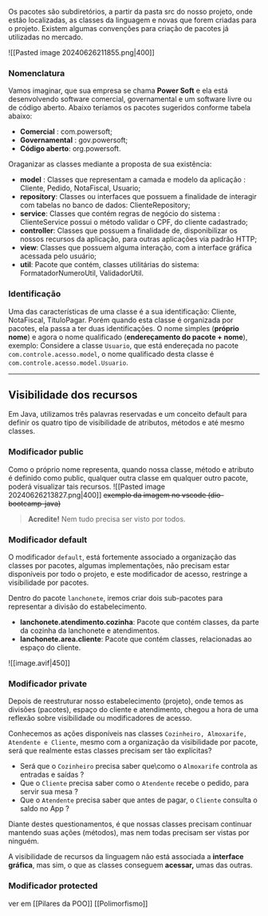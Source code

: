 Os pacotes são subdiretórios, a partir da pasta src do nosso projeto, onde estão localizadas, as classes da linguagem e novas que forem criadas para o projeto. Existem algumas convenções para criação de pacotes já utilizadas no mercado.

![[Pasted image 20240626211855.png|400]]
### Nomenclatura

Vamos imaginar, que sua empresa se chama **Power Soft** e ela está desenvolvendo software comercial, governamental e um software livre ou de código aberto. Abaixo teríamos os pacotes sugeridos conforme tabela abaixo:

- **Comercial** : com.powersoft;
- **Governamental** : gov.powersoft;
- **Código aberto**: org.powersoft.

Oraganizar as classes mediante a proposta de sua existência:
- **model** : Classes que representam a camada e modelo da aplicação : Cliente, Pedido, NotaFiscal, Usuario;
- **repository**: Classes ou interfaces que possuem a finalidade de interagir com tabelas no banco de dados: ClienteRepository;
- **service**: Classes que contém regras de negócio do sistema : ClienteService possui o método validar o CPF, do cliente cadastrado;
- **controller**: Classes que possuem a finalidade de, disponibilizar os nossos recursos da aplicação, para outras aplicações via padrão HTTP;
- **view**: Classes que possuem alguma interação, com a interface gráfica acessada pelo usuário;
- **util**: Pacote que contém, classes utilitárias do sistema: FormatadorNumeroUtil, ValidadorUtil.
### Identificação

Uma das características de uma classe é a sua identificação: Cliente, NotaFiscal, TituloPagar. Porém quando esta classe é organizada por pacotes, ela passa a ter duas identificações. O nome simples (**próprio nome**) e agora o nome qualificado (**endereçamento do pacote + nome**), exemplo: Considere a classe `Usuario`, que está endereçada no pacote `com.controle.acesso.model`, o nome qualificado desta classe é `com.controle.acesso.model.Usuario`.

---
## Visibilidade dos recursos
Em Java, utilizamos três palavras reservadas e um conceito default para definir os quatro tipo de visibilidade de atributos, métodos e até mesmo classes.
### Modificador public
Como o próprio nome representa, quando nossa classe, método e atributo é definido como public, qualquer outra classe em qualquer outro pacote, poderá visualizar tais recursos.
![[Pasted image 20240626213827.png|400]]
~~exemplo da imagem no vscode (dio-bootcamp-java)~~
> **Acredite!** Nem tudo precisa ser visto por todos.
### Modificador default

O modificador `default`, está fortemente associado a organização das classes por pacotes, algumas implementações, não precisam estar disponíveis por todo o projeto, e este modificador de acesso, restringe a visibilidade por pacotes.

Dentro do pacote `lanchonete`, iremos criar dois sub-pacotes para representar a divisão do estabelecimento.

- **lanchonete.atendimento.cozinha**: Pacote que contém classes, da parte da cozinha da lanchonete e atendimentos.
- **lanchonete.area.cliente**: Pacote que contém classes, relacionadas ao espaço do cliente.

![[image.avif|450]]
### Modificador private

Depois de reestruturar nosso estabelecimento (projeto), onde temos as divisões (pacotes), espaço do cliente e atendimento, chegou a hora de uma reflexão sobre visibilidade ou modificadores de acesso.

Conhecemos as ações disponíveis nas classes `Cozinheiro, Almoxarife, Atendente e Cliente`, mesmo com a organização da visibilidade por pacote, será que realmente estas classes precisam ser tão explícitas?

- Será que o `Cozinheiro` precisa saber que\como o `Almoxarife` controla as entradas e saídas ?
- Que o `Cliente` precisa saber como o `Atendente` recebe o pedido, para servir sua mesa ?
- Que o `Atendente` precisa saber que antes de pagar, o `Cliente` consulta o saldo no App ?

Diante destes questionamentos, é que nossas classes precisam continuar mantendo suas ações (métodos), mas nem todas precisam ser vistas por ninguém.

A visibilidade de recursos da linguagem não está associada a **interface gráfica**, mas sim, o que as classes conseguem **acessar,** umas das outras.

### Modificador protected
ver em [[Pilares da POO]] [[Polimorfismo]]
